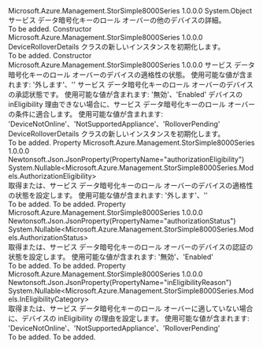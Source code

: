 <Type Name="DeviceRolloverDetails" FullName="Microsoft.Azure.Management.StorSimple8000Series.Models.DeviceRolloverDetails">
  <TypeSignature Language="C#" Value="public class DeviceRolloverDetails" />
  <TypeSignature Language="ILAsm" Value=".class public auto ansi beforefieldinit DeviceRolloverDetails extends System.Object" />
  <TypeSignature Language="DocId" Value="T:Microsoft.Azure.Management.StorSimple8000Series.Models.DeviceRolloverDetails" />
  <TypeSignature Language="VB.NET" Value="Public Class DeviceRolloverDetails" />
  <TypeSignature Language="F#" Value="type DeviceRolloverDetails = class" />
  <AssemblyInfo>
    <AssemblyName>Microsoft.Azure.Management.StorSimple8000Series</AssemblyName>
    <AssemblyVersion>1.0.0.0</AssemblyVersion>
  </AssemblyInfo>
  <Base>
    <BaseTypeName>System.Object</BaseTypeName>
  </Base>
  <Interfaces />
  <Docs>
    <summary>
            サービス データ暗号化キーのロール オーバーの他のデバイスの詳細。
            </summary>
    <remarks>To be added.</remarks>
  </Docs>
  <Members>
    <Member MemberName=".ctor">
      <MemberSignature Language="C#" Value="public DeviceRolloverDetails ();" />
      <MemberSignature Language="ILAsm" Value=".method public hidebysig specialname rtspecialname instance void .ctor() cil managed" />
      <MemberSignature Language="DocId" Value="M:Microsoft.Azure.Management.StorSimple8000Series.Models.DeviceRolloverDetails.#ctor" />
      <MemberSignature Language="VB.NET" Value="Public Sub New ()" />
      <MemberType>Constructor</MemberType>
      <AssemblyInfo>
        <AssemblyName>Microsoft.Azure.Management.StorSimple8000Series</AssemblyName>
        <AssemblyVersion>1.0.0.0</AssemblyVersion>
      </AssemblyInfo>
      <Parameters />
      <Docs>
        <summary>
            DeviceRolloverDetails クラスの新しいインスタンスを初期化します。
            </summary>
        <remarks>To be added.</remarks>
      </Docs>
    </Member>
    <Member MemberName=".ctor">
      <MemberSignature Language="C#" Value="public DeviceRolloverDetails (Nullable&lt;Microsoft.Azure.Management.StorSimple8000Series.Models.AuthorizationEligibility&gt; authorizationEligibility = null, Nullable&lt;Microsoft.Azure.Management.StorSimple8000Series.Models.AuthorizationStatus&gt; authorizationStatus = null, Nullable&lt;Microsoft.Azure.Management.StorSimple8000Series.Models.InEligibilityCategory&gt; inEligibilityReason = null);" />
      <MemberSignature Language="ILAsm" Value=".method public hidebysig specialname rtspecialname instance void .ctor(valuetype System.Nullable`1&lt;valuetype Microsoft.Azure.Management.StorSimple8000Series.Models.AuthorizationEligibility&gt; authorizationEligibility, valuetype System.Nullable`1&lt;valuetype Microsoft.Azure.Management.StorSimple8000Series.Models.AuthorizationStatus&gt; authorizationStatus, valuetype System.Nullable`1&lt;valuetype Microsoft.Azure.Management.StorSimple8000Series.Models.InEligibilityCategory&gt; inEligibilityReason) cil managed" />
      <MemberSignature Language="DocId" Value="M:Microsoft.Azure.Management.StorSimple8000Series.Models.DeviceRolloverDetails.#ctor(System.Nullable{Microsoft.Azure.Management.StorSimple8000Series.Models.AuthorizationEligibility},System.Nullable{Microsoft.Azure.Management.StorSimple8000Series.Models.AuthorizationStatus},System.Nullable{Microsoft.Azure.Management.StorSimple8000Series.Models.InEligibilityCategory})" />
      <MemberSignature Language="VB.NET" Value="Public Sub New (Optional authorizationEligibility As Nullable(Of AuthorizationEligibility) = null, Optional authorizationStatus As Nullable(Of AuthorizationStatus) = null, Optional inEligibilityReason As Nullable(Of InEligibilityCategory) = null)" />
      <MemberSignature Language="F#" Value="new Microsoft.Azure.Management.StorSimple8000Series.Models.DeviceRolloverDetails : Nullable&lt;Microsoft.Azure.Management.StorSimple8000Series.Models.AuthorizationEligibility&gt; * Nullable&lt;Microsoft.Azure.Management.StorSimple8000Series.Models.AuthorizationStatus&gt; * Nullable&lt;Microsoft.Azure.Management.StorSimple8000Series.Models.InEligibilityCategory&gt; -&gt; Microsoft.Azure.Management.StorSimple8000Series.Models.DeviceRolloverDetails" Usage="new Microsoft.Azure.Management.StorSimple8000Series.Models.DeviceRolloverDetails (authorizationEligibility, authorizationStatus, inEligibilityReason)" />
      <MemberType>Constructor</MemberType>
      <AssemblyInfo>
        <AssemblyName>Microsoft.Azure.Management.StorSimple8000Series</AssemblyName>
        <AssemblyVersion>1.0.0.0</AssemblyVersion>
      </AssemblyInfo>
      <Parameters>
        <Parameter Name="authorizationEligibility" Type="System.Nullable&lt;Microsoft.Azure.Management.StorSimple8000Series.Models.AuthorizationEligibility&gt;" />
        <Parameter Name="authorizationStatus" Type="System.Nullable&lt;Microsoft.Azure.Management.StorSimple8000Series.Models.AuthorizationStatus&gt;" />
        <Parameter Name="inEligibilityReason" Type="System.Nullable&lt;Microsoft.Azure.Management.StorSimple8000Series.Models.InEligibilityCategory&gt;" />
      </Parameters>
      <Docs>
        <param name="authorizationEligibility">サービス データ暗号化キーのロール オーバーのデバイスの適格性の状態。 使用可能な値が含まれます: '外します'、''</param>
        <param name="authorizationStatus">サービス データ暗号化キーのロール オーバーのデバイスの承認状態です。 使用可能な値が含まれます: '無効'、'Enabled'</param>
        <param name="inEligibilityReason">デバイスの inEligibility 理由できない場合に、サービス データ暗号化キーのロール オーバーの条件に適合します。 使用可能な値が含まれます: 'DeviceNotOnline'、'NotSupportedAppliance'、'RolloverPending'</param>
        <summary>
            DeviceRolloverDetails クラスの新しいインスタンスを初期化します。
            </summary>
        <remarks>To be added.</remarks>
      </Docs>
    </Member>
    <Member MemberName="AuthorizationEligibility">
      <MemberSignature Language="C#" Value="public Nullable&lt;Microsoft.Azure.Management.StorSimple8000Series.Models.AuthorizationEligibility&gt; AuthorizationEligibility { get; set; }" />
      <MemberSignature Language="ILAsm" Value=".property instance valuetype System.Nullable`1&lt;valuetype Microsoft.Azure.Management.StorSimple8000Series.Models.AuthorizationEligibility&gt; AuthorizationEligibility" />
      <MemberSignature Language="DocId" Value="P:Microsoft.Azure.Management.StorSimple8000Series.Models.DeviceRolloverDetails.AuthorizationEligibility" />
      <MemberSignature Language="VB.NET" Value="Public Property AuthorizationEligibility As Nullable(Of AuthorizationEligibility)" />
      <MemberSignature Language="F#" Value="member this.AuthorizationEligibility : Nullable&lt;Microsoft.Azure.Management.StorSimple8000Series.Models.AuthorizationEligibility&gt; with get, set" Usage="Microsoft.Azure.Management.StorSimple8000Series.Models.DeviceRolloverDetails.AuthorizationEligibility" />
      <MemberType>Property</MemberType>
      <AssemblyInfo>
        <AssemblyName>Microsoft.Azure.Management.StorSimple8000Series</AssemblyName>
        <AssemblyVersion>1.0.0.0</AssemblyVersion>
      </AssemblyInfo>
      <Attributes>
        <Attribute>
          <AttributeName>Newtonsoft.Json.JsonProperty(PropertyName="authorizationEligibility")</AttributeName>
        </Attribute>
      </Attributes>
      <ReturnValue>
        <ReturnType>System.Nullable&lt;Microsoft.Azure.Management.StorSimple8000Series.Models.AuthorizationEligibility&gt;</ReturnType>
      </ReturnValue>
      <Docs>
        <summary>
            取得または、サービス データ暗号化キーのロール オーバーのデバイスの適格性の状態を設定します。 使用可能な値が含まれます: '外します'、''
            </summary>
        <value>To be added.</value>
        <remarks>To be added.</remarks>
      </Docs>
    </Member>
    <Member MemberName="AuthorizationStatus">
      <MemberSignature Language="C#" Value="public Nullable&lt;Microsoft.Azure.Management.StorSimple8000Series.Models.AuthorizationStatus&gt; AuthorizationStatus { get; set; }" />
      <MemberSignature Language="ILAsm" Value=".property instance valuetype System.Nullable`1&lt;valuetype Microsoft.Azure.Management.StorSimple8000Series.Models.AuthorizationStatus&gt; AuthorizationStatus" />
      <MemberSignature Language="DocId" Value="P:Microsoft.Azure.Management.StorSimple8000Series.Models.DeviceRolloverDetails.AuthorizationStatus" />
      <MemberSignature Language="VB.NET" Value="Public Property AuthorizationStatus As Nullable(Of AuthorizationStatus)" />
      <MemberSignature Language="F#" Value="member this.AuthorizationStatus : Nullable&lt;Microsoft.Azure.Management.StorSimple8000Series.Models.AuthorizationStatus&gt; with get, set" Usage="Microsoft.Azure.Management.StorSimple8000Series.Models.DeviceRolloverDetails.AuthorizationStatus" />
      <MemberType>Property</MemberType>
      <AssemblyInfo>
        <AssemblyName>Microsoft.Azure.Management.StorSimple8000Series</AssemblyName>
        <AssemblyVersion>1.0.0.0</AssemblyVersion>
      </AssemblyInfo>
      <Attributes>
        <Attribute>
          <AttributeName>Newtonsoft.Json.JsonProperty(PropertyName="authorizationStatus")</AttributeName>
        </Attribute>
      </Attributes>
      <ReturnValue>
        <ReturnType>System.Nullable&lt;Microsoft.Azure.Management.StorSimple8000Series.Models.AuthorizationStatus&gt;</ReturnType>
      </ReturnValue>
      <Docs>
        <summary>
            取得または、サービス データ暗号化キーのロール オーバーのデバイスの認証の状態を設定します。 使用可能な値が含まれます: '無効'、'Enabled'
            </summary>
        <value>To be added.</value>
        <remarks>To be added.</remarks>
      </Docs>
    </Member>
    <Member MemberName="InEligibilityReason">
      <MemberSignature Language="C#" Value="public Nullable&lt;Microsoft.Azure.Management.StorSimple8000Series.Models.InEligibilityCategory&gt; InEligibilityReason { get; set; }" />
      <MemberSignature Language="ILAsm" Value=".property instance valuetype System.Nullable`1&lt;valuetype Microsoft.Azure.Management.StorSimple8000Series.Models.InEligibilityCategory&gt; InEligibilityReason" />
      <MemberSignature Language="DocId" Value="P:Microsoft.Azure.Management.StorSimple8000Series.Models.DeviceRolloverDetails.InEligibilityReason" />
      <MemberSignature Language="VB.NET" Value="Public Property InEligibilityReason As Nullable(Of InEligibilityCategory)" />
      <MemberSignature Language="F#" Value="member this.InEligibilityReason : Nullable&lt;Microsoft.Azure.Management.StorSimple8000Series.Models.InEligibilityCategory&gt; with get, set" Usage="Microsoft.Azure.Management.StorSimple8000Series.Models.DeviceRolloverDetails.InEligibilityReason" />
      <MemberType>Property</MemberType>
      <AssemblyInfo>
        <AssemblyName>Microsoft.Azure.Management.StorSimple8000Series</AssemblyName>
        <AssemblyVersion>1.0.0.0</AssemblyVersion>
      </AssemblyInfo>
      <Attributes>
        <Attribute>
          <AttributeName>Newtonsoft.Json.JsonProperty(PropertyName="inEligibilityReason")</AttributeName>
        </Attribute>
      </Attributes>
      <ReturnValue>
        <ReturnType>System.Nullable&lt;Microsoft.Azure.Management.StorSimple8000Series.Models.InEligibilityCategory&gt;</ReturnType>
      </ReturnValue>
      <Docs>
        <summary>
            取得または、サービス データ暗号化キーのロール オーバーに適していない場合に、デバイスの inEligibility の理由を設定します。 使用可能な値が含まれます: 'DeviceNotOnline'、'NotSupportedAppliance'、'RolloverPending'
            </summary>
        <value>To be added.</value>
        <remarks>To be added.</remarks>
      </Docs>
    </Member>
  </Members>
</Type>